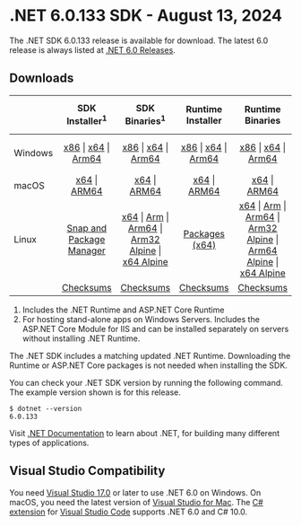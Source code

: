 # .NET 6.0.133 SDK - August 13, 2024

The .NET SDK 6.0.133 release is available for download. The latest 6.0 release is always listed at [.NET 6.0 Releases](../README.md).

## Downloads

|           | SDK Installer<sup>1</sup>                        | SDK Binaries<sup>1</sup>                 | Runtime Installer                                        | Runtime Binaries                                 | ASP.NET Core Runtime           |Windows Desktop Runtime          |
| --------- | :------------------------------------------:     | :----------------------:                 | :---------------------------:                            | :-------------------------:                      | :-----------------:            | :-----------------:            |
| Windows   | [x86][dotnet-sdk-win-x86.exe] \| [x64][dotnet-sdk-win-x64.exe] \| [Arm64][dotnet-sdk-win-arm64.exe] | [x86][dotnet-sdk-win-x86.zip] \| [x64][dotnet-sdk-win-x64.zip] \|  [Arm64][dotnet-sdk-win-arm64.zip] | [x86][dotnet-runtime-win-x86.exe] \| [x64][dotnet-runtime-win-x64.exe] \| [Arm64][dotnet-runtime-win-arm64.exe] | [x86][dotnet-runtime-win-x86.zip] \| [x64][dotnet-runtime-win-x64.zip] \| [Arm64][dotnet-runtime-win-arm64.zip] | [x86][aspnetcore-runtime-win-x86.exe] \| [x64][aspnetcore-runtime-win-x64.exe] \|<br/> [Hosting Bundle][dotnet-hosting-win.exe]<sup>2</sup> | [x86][windowsdesktop-runtime-win-x86.exe] \| [x64][windowsdesktop-runtime-win-x64.exe] \| [Arm64][windowsdesktop-runtime-win-arm64.exe] |
| macOS     | [x64][dotnet-sdk-osx-x64.pkg] \| [ARM64][dotnet-sdk-osx-arm64.pkg] | [x64][dotnet-sdk-osx-x64.tar.gz] \| [ARM64][dotnet-sdk-osx-arm64.tar.gz]  | [x64][dotnet-runtime-osx-x64.pkg] \| [ARM64][dotnet-runtime-osx-arm64.pkg] | [x64][dotnet-runtime-osx-x64.tar.gz] \| [ARM64][dotnet-runtime-osx-arm64.tar.gz]| [x64][aspnetcore-runtime-osx-x64.tar.gz] \| [ARM64][aspnetcore-runtime-osx-arm64.tar.gz] | - |<sup>1</sup>
| Linux     |  [Snap and Package Manager](../install-linux.md)  | [x64][dotnet-sdk-linux-x64.tar.gz] \| [Arm][dotnet-sdk-linux-arm.tar.gz]  \| [Arm64][dotnet-sdk-linux-arm64.tar.gz] \| [Arm32 Alpine][dotnet-sdk-linux-musl-arm.tar.gz]  \| [x64 Alpine][dotnet-sdk-linux-musl-x64.tar.gz] | [Packages (x64)][linux-packages] | [x64][dotnet-runtime-linux-x64.tar.gz] \| [Arm][dotnet-runtime-linux-arm.tar.gz] \| [Arm64][dotnet-runtime-linux-arm64.tar.gz] \| [Arm32 Alpine][dotnet-runtime-linux-musl-arm.tar.gz] \| [Arm64 Alpine][dotnet-runtime-linux-musl-arm64.tar.gz] \| [x64 Alpine][dotnet-runtime-linux-musl-x64.tar.gz]  | [x64][aspnetcore-runtime-linux-x64.tar.gz]<sup>1</sup>  \| [Arm][aspnetcore-runtime-linux-arm.tar.gz]<sup>1</sup> \| [Arm64][aspnetcore-runtime-linux-arm64.tar.gz]<sup>1</sup> \| [x64 Alpine][aspnetcore-runtime-linux-musl-x64.tar.gz] | - | <sup>1</sup> |
|  | [Checksums][checksums-sdk]                             | [Checksums][checksums-sdk]                                      | [Checksums][checksums-runtime]                             | [Checksums][checksums-runtime]  | [Checksums][checksums-runtime]  | [Checksums][checksums-runtime]

1. Includes the .NET Runtime and ASP.NET Core Runtime
2. For hosting stand-alone apps on Windows Servers. Includes the ASP.NET Core Module for IIS and can be installed separately on servers without installing .NET Runtime.

The .NET SDK includes a matching updated .NET Runtime. Downloading the Runtime or ASP.NET Core packages is not needed when installing the SDK.

You can check your .NET SDK version by running the following command. The example version shown is for this release.

```console
$ dotnet --version
6.0.133
```

Visit [.NET Documentation](https://learn.microsoft.com/dotnet/core/) to learn about .NET, for building many different types of applications.

## Visual Studio Compatibility

You need [Visual Studio 17.0](https://visualstudio.microsoft.com) or later to use .NET 6.0 on Windows. On macOS, you need the latest version of [Visual Studio for Mac](https://visualstudio.microsoft.com/vs/mac/). The [C# extension](https://code.visualstudio.com/docs/languages/dotnet) for [Visual Studio Code](https://code.visualstudio.com/) supports .NET 6.0 and C# 10.0.

[blob-runtime]: https://dotnetcli.blob.core.windows.net/dotnet/Runtime/
[blob-sdk]: https://dotnetcli.blob.core.windows.net/dotnet/Sdk/
[release-notes]: 6.0.133.md

[checksums-runtime]: https://dotnetcli.blob.core.windows.net/dotnet/checksums/6.0.33-sha.txt
[checksums-sdk]: https://dotnetcli.blob.core.windows.net/dotnet/checksums/6.0.33-sha.txt

[linux-install]: https://learn.microsoft.com/dotnet/core/install/linux

[dotnet-blog]:  https://devblogs.microsoft.com/dotnet/May-2024-updates/
[aspnet-blog]: https://devblogs.microsoft.com/dotnet/announcing-asp-net-core-in-net-6/
[maui-blog]: https://devblogs.microsoft.com/dotnet/update-on-dotnet-maui/
[linux-packages]: ../install-linux.md



[//]: # ( Runtime 6.0.33)
[dotnet-runtime-linux-arm.tar.gz]: https://download.visualstudio.microsoft.com/download/pr/19a5a6e5-87bf-44b2-b7ed-ac44e9a253b8/00fca686dc0139022528dbe5f6e0f0b3/dotnet-runtime-6.0.33-linux-arm.tar.gz
[dotnet-runtime-linux-arm64.tar.gz]: https://download.visualstudio.microsoft.com/download/pr/694cd8af-7e9f-4161-8c1d-1c9a7b1d074f/d3a8dc90d971ec4f135f6452c176dc93/dotnet-runtime-6.0.33-linux-arm64.tar.gz
[dotnet-runtime-linux-musl-arm.tar.gz]: https://download.visualstudio.microsoft.com/download/pr/e311cc4b-e2a4-46ef-8f0f-5996ac64e6d2/0a423f3d95284288d08250ce9e34ba06/dotnet-runtime-6.0.33-linux-musl-arm.tar.gz
[dotnet-runtime-linux-musl-arm64.tar.gz]: https://download.visualstudio.microsoft.com/download/pr/6c147b46-cd90-4412-9df3-ca84fe040261/d026454e65fe16a83590bd75f139fbf4/dotnet-runtime-6.0.33-linux-musl-arm64.tar.gz
[dotnet-runtime-linux-musl-x64.tar.gz]: https://download.visualstudio.microsoft.com/download/pr/28d86acf-06f5-4bff-919b-28a26264591b/452ad01a142981b4ee4fd55b97117cf7/dotnet-runtime-6.0.33-linux-musl-x64.tar.gz
[dotnet-runtime-linux-x64.tar.gz]: https://download.visualstudio.microsoft.com/download/pr/250c78ac-a53f-4679-ad2a-cc31fa4c4001/204b39eb9634a8dd9f39cbcaf56030f2/dotnet-runtime-6.0.33-linux-x64.tar.gz
[dotnet-runtime-osx-arm64.pkg]: https://download.visualstudio.microsoft.com/download/pr/5f558675-c42d-46ad-904b-66f8e720391b/2e135412543676a0b2f554e6a8fae3ae/dotnet-runtime-6.0.33-osx-arm64.pkg
[dotnet-runtime-osx-arm64.tar.gz]: https://download.visualstudio.microsoft.com/download/pr/aad5df88-c193-4579-b847-633186659a2f/1688cb1838ae0f0b67d16f3ed808f566/dotnet-runtime-6.0.33-osx-arm64.tar.gz
[dotnet-runtime-osx-x64.pkg]: https://download.visualstudio.microsoft.com/download/pr/0140d848-6fb1-4c5c-ab11-dd95822055b9/57907e08f532ec4a76895d1872679dd9/dotnet-runtime-6.0.33-osx-x64.pkg
[dotnet-runtime-osx-x64.tar.gz]: https://download.visualstudio.microsoft.com/download/pr/82217487-71ef-43cb-8678-d293b802b5a6/cfe49dd7b7e0e3040d4fdc9258c61dde/dotnet-runtime-6.0.33-osx-x64.tar.gz
[dotnet-runtime-win-arm64.exe]: https://download.visualstudio.microsoft.com/download/pr/4a783c02-985d-4724-afa8-ba8d4368c8d3/a6a3a2406f1e7e393c2fd3d5b933d0a6/dotnet-runtime-6.0.33-win-arm64.exe
[dotnet-runtime-win-arm64.zip]: https://download.visualstudio.microsoft.com/download/pr/e0859868-7d1b-40b1-b254-6f7472650c3f/e8533daf7603a7e847f56426e3317f63/dotnet-runtime-6.0.33-win-arm64.zip
[dotnet-runtime-win-x64.exe]: https://download.visualstudio.microsoft.com/download/pr/3c01bbe6-a49d-468f-8335-f195588f582f/b935469e8480e611eae4d79b2e51965e/dotnet-runtime-6.0.33-win-x64.exe
[dotnet-runtime-win-x64.zip]: https://download.visualstudio.microsoft.com/download/pr/1f5fc2af-aa55-4360-9485-3188cd62998e/fd8028bddf0a715ef74f6c8423c5b401/dotnet-runtime-6.0.33-win-x64.zip
[dotnet-runtime-win-x86.exe]: https://download.visualstudio.microsoft.com/download/pr/ef2dbfa6-683e-4ff3-9a17-9f3001d6bdf2/acf6114cce3533200116016b83e76ea7/dotnet-runtime-6.0.33-win-x86.exe
[dotnet-runtime-win-x86.zip]: https://download.visualstudio.microsoft.com/download/pr/474696e2-79d5-463f-88df-6e874fe19d40/c31007a372025365992e1a0aa047a572/dotnet-runtime-6.0.33-win-x86.zip

[//]: # ( WindowsDesktop 6.0.33)
[windowsdesktop-runtime-win-arm64.exe]: https://download.visualstudio.microsoft.com/download/pr/9018e445-0559-4dd4-bffb-c772adf808e1/adcf2f02a07e1663ff1a97a8a42e9f96/windowsdesktop-runtime-6.0.33-win-arm64.exe
[windowsdesktop-runtime-win-arm64.zip]: https://download.visualstudio.microsoft.com/download/pr/0afc5e64-c740-42d5-bd2e-5b7a2a6086e5/ba80390853ed33cb9b491a47d1d4833c/windowsdesktop-runtime-6.0.33-win-arm64.zip
[windowsdesktop-runtime-win-x64.exe]: https://download.visualstudio.microsoft.com/download/pr/3ebc1f91-a5ba-477e-9353-198fa4e13371/35f447d6820b078fd18523764a4f0213/windowsdesktop-runtime-6.0.33-win-x64.exe
[windowsdesktop-runtime-win-x64.zip]: https://download.visualstudio.microsoft.com/download/pr/d7d9167d-216f-4d50-95d5-634f550083c7/f2cf30e9ee801dd6d019f11adaa439ef/windowsdesktop-runtime-6.0.33-win-x64.zip
[windowsdesktop-runtime-win-x86.exe]: https://download.visualstudio.microsoft.com/download/pr/8029cdb3-0f5f-4018-bff7-bacd9b9357f8/daf6c8b102a3bdfbbf235cfa0e46f901/windowsdesktop-runtime-6.0.33-win-x86.exe
[windowsdesktop-runtime-win-x86.zip]: https://download.visualstudio.microsoft.com/download/pr/865cb605-99af-4282-8c68-ea5cea847fec/eeac48ec11ea05db9b6ac1f5152b47f3/windowsdesktop-runtime-6.0.33-win-x86.zip

[//]: # ( ASP 6.0.33)
[aspnetcore-runtime-linux-arm.tar.gz]: https://download.visualstudio.microsoft.com/download/pr/4ac9397f-3f4a-4cd0-aba2-35e7f1b47396/9823f50c32028899f430bc3ae87251b1/aspnetcore-runtime-6.0.33-linux-arm.tar.gz
[aspnetcore-runtime-linux-arm64.tar.gz]: https://download.visualstudio.microsoft.com/download/pr/0c5a5f3a-881e-4ceb-a334-c5e3b210eef8/9834ffebacea659cd14d272fb01f81c4/aspnetcore-runtime-6.0.33-linux-arm64.tar.gz
[aspnetcore-runtime-linux-musl-arm.tar.gz]: https://download.visualstudio.microsoft.com/download/pr/e9b663a7-2199-4111-b18e-5ec1f2f2f87e/1746ce0319914f58806f523c6f6ed24d/aspnetcore-runtime-6.0.33-linux-musl-arm.tar.gz
[aspnetcore-runtime-linux-musl-arm64.tar.gz]: https://download.visualstudio.microsoft.com/download/pr/a4b5cbf6-85d9-46a0-b698-aaf3cde78d34/e1d46fec4ac226e170ccbacbf111d911/aspnetcore-runtime-6.0.33-linux-musl-arm64.tar.gz
[aspnetcore-runtime-linux-musl-x64.tar.gz]: https://download.visualstudio.microsoft.com/download/pr/94348e55-d279-4667-abf6-00a70cfa4773/67a06176a4ac8fbab11013cd728ed823/aspnetcore-runtime-6.0.33-linux-musl-x64.tar.gz
[aspnetcore-runtime-linux-x64.tar.gz]: https://download.visualstudio.microsoft.com/download/pr/91f66f75-bd3e-48f1-acb9-99c0da753f96/42c47999ee4c4d108774536afe5da160/aspnetcore-runtime-6.0.33-linux-x64.tar.gz
[aspnetcore-runtime-osx-arm64.tar.gz]: https://download.visualstudio.microsoft.com/download/pr/74fa4afa-a6d6-4c32-8ef7-fe88148f10cd/c887bff014d198532ba942988cba124b/aspnetcore-runtime-6.0.33-osx-arm64.tar.gz
[aspnetcore-runtime-osx-x64.tar.gz]: https://download.visualstudio.microsoft.com/download/pr/d4641b35-5b85-4250-9913-0f6a2c276888/bd8483d09a767f6c19f9274da2819624/aspnetcore-runtime-6.0.33-osx-x64.tar.gz
[aspnetcore-runtime-win-arm64.zip]: https://download.visualstudio.microsoft.com/download/pr/896a6916-cbdf-446b-b053-bf57d8d6f874/0db72fb2b1b6fe006f634fbbcd2adf72/aspnetcore-runtime-6.0.33-win-arm64.zip
[aspnetcore-runtime-win-x64.exe]: https://download.visualstudio.microsoft.com/download/pr/c4b74fa0-cea3-49f4-8765-ce1dd12d37c8/6f0c2d210864d89743fc7211c2f48edd/aspnetcore-runtime-6.0.33-win-x64.exe
[aspnetcore-runtime-win-x64.zip]: https://download.visualstudio.microsoft.com/download/pr/aa3d14d7-f46f-4d7c-bf4a-2f46ddc7da1e/2e5d375269311d6b278df5c7c6b5aaa9/aspnetcore-runtime-6.0.33-win-x64.zip
[aspnetcore-runtime-win-x86.exe]: https://download.visualstudio.microsoft.com/download/pr/4286a987-b0b8-4fb7-abc6-5422f71387e5/06cc7fa445b8d367ccb37ce1394ff715/aspnetcore-runtime-6.0.33-win-x86.exe
[aspnetcore-runtime-win-x86.zip]: https://download.visualstudio.microsoft.com/download/pr/a5003e18-1ae9-46ee-a78b-d914d5a8835a/81069abf0c3dee5339c7d13026160630/aspnetcore-runtime-6.0.33-win-x86.zip
[dotnet-hosting-win.exe]: https://download.visualstudio.microsoft.com/download/pr/a154cee6-ab21-409b-8611-fb6c3b5b7513/b7da806505271536441f05ebd59627b2/dotnet-hosting-6.0.33-win.exe

[//]: # ( SDK 6.0.133)
[dotnet-sdk-linux-arm.tar.gz]: https://download.visualstudio.microsoft.com/download/pr/af2b3ac2-cf96-4087-809b-60192e8564d0/952e49c2581e6c73d6229c2ce14e994d/dotnet-sdk-6.0.133-linux-arm.tar.gz
[dotnet-sdk-linux-arm64.tar.gz]: https://download.visualstudio.microsoft.com/download/pr/759c84b7-4d67-4eb4-94c6-0214d150db31/aea9ac1878560278c50174ee213d88c6/dotnet-sdk-6.0.133-linux-arm64.tar.gz
[dotnet-sdk-linux-musl-arm.tar.gz]: https://download.visualstudio.microsoft.com/download/pr/b700d687-929e-4e81-be67-1f7f39cd01da/f9d75264cbf2786cae51edfd57c72208/dotnet-sdk-6.0.133-linux-musl-arm.tar.gz
[dotnet-sdk-linux-musl-arm64.tar.gz]: https://download.visualstudio.microsoft.com/download/pr/f92a7e79-c792-48bb-8d07-4a6ee24b62d6/26bc7013753251407efd71eaf6ad8a3a/dotnet-sdk-6.0.133-linux-musl-arm64.tar.gz
[dotnet-sdk-linux-musl-x64.tar.gz]: https://download.visualstudio.microsoft.com/download/pr/31aa43a2-5537-4423-8994-564c25089f9e/872a4380086a5a174025e2835a2fe043/dotnet-sdk-6.0.133-linux-musl-x64.tar.gz
[dotnet-sdk-linux-x64.tar.gz]: https://download.visualstudio.microsoft.com/download/pr/3fd189c1-072f-4193-8f1c-663b68b9b06f/bf63007e0f0ba0b3d07f1af06c1dee6a/dotnet-sdk-6.0.133-linux-x64.tar.gz
[dotnet-sdk-osx-arm64.pkg]: https://download.visualstudio.microsoft.com/download/pr/85d7e886-bb4b-422b-90e4-97ae22401f57/2c4bd551d1469dda42eb82ec84946e56/dotnet-sdk-6.0.133-osx-arm64.pkg
[dotnet-sdk-osx-arm64.tar.gz]: https://download.visualstudio.microsoft.com/download/pr/fee562a1-baa6-4e8f-a3dd-2c49eae8a891/564d31d1daea39179782c413f99c6160/dotnet-sdk-6.0.133-osx-arm64.tar.gz
[dotnet-sdk-osx-x64.pkg]: https://download.visualstudio.microsoft.com/download/pr/74e14a26-1401-492d-85e8-7d92f5070dcd/536c50b093bc95238863f53122ddacad/dotnet-sdk-6.0.133-osx-x64.pkg
[dotnet-sdk-osx-x64.tar.gz]: https://download.visualstudio.microsoft.com/download/pr/c8f09b91-04fe-4d0a-8d01-0556c53f2a5d/cbfe49b3182a2c4ebc7aecd22b6ac881/dotnet-sdk-6.0.133-osx-x64.tar.gz
[dotnet-sdk-win-arm64.exe]: https://download.visualstudio.microsoft.com/download/pr/060d8b01-95bc-46c1-b600-ae507ac1b762/63ac01be637577461ddba0471baa1b50/dotnet-sdk-6.0.133-win-arm64.exe
[dotnet-sdk-win-arm64.zip]: https://download.visualstudio.microsoft.com/download/pr/b023f3c9-b8a5-4a7b-a366-9b750659b361/a130b737f0b333e58649e2d9facfb351/dotnet-sdk-6.0.133-win-arm64.zip
[dotnet-sdk-win-x64.exe]: https://download.visualstudio.microsoft.com/download/pr/d39fe118-d7d9-4f00-add0-860ae0a5d34c/0600a9c7c520fcdeb1c3dfc1dcfeab20/dotnet-sdk-6.0.133-win-x64.exe
[dotnet-sdk-win-x64.zip]: https://download.visualstudio.microsoft.com/download/pr/4acdc675-0ff4-490b-8f72-ca995df0eb53/53e121057fe53a55153d03fcce6e0af6/dotnet-sdk-6.0.133-win-x64.zip
[dotnet-sdk-win-x86.exe]: https://download.visualstudio.microsoft.com/download/pr/0b870df1-1fae-489f-a035-2cbd41726cd4/d44c685cd37ac022c12eab695d14694b/dotnet-sdk-6.0.133-win-x86.exe
[dotnet-sdk-win-x86.zip]: https://download.visualstudio.microsoft.com/download/pr/a44c9466-5f16-4e73-bc72-c202038125a9/3f93e47d833fd3df6550d0ed50e7ae71/dotnet-sdk-6.0.133-win-x86.zip

